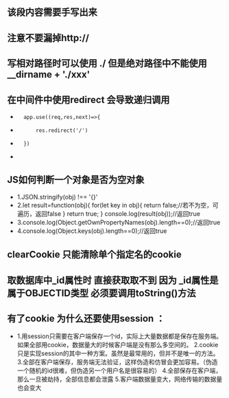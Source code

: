 ## [](https://www.bilibili.com/video/BV1LV411z72g?p=70&vd_source=cccc3e849435a0f4e8f76290a3b6dfea)
## 该段内容需要手写出来 


## <form action="http://localhost:3000/" method="GET">  注意不要漏掉http://

## 写相对路径时可以使用 ./ 但是绝对路径中不能使用 __dirname + './xxx'

## 在中间件中使用redirect 会导致递归调用 
-       app.use((req,res,next)=>{
-			res.redirect('/')  
-		})
-		
## JS如何判断一个对象是否为空对象
- 1.JSON.stringify(obj) !== '{}'
- 2.let result=function(obj){
    for(let key in obj){
        return false;//若不为空，可遍历，返回false
    }
    return true;
	}
	console.log(result(obj));//返回true
- 3.console.log(Object.getOwnPropertyNames(obj).length==0);//返回true
- 4.console.log(Object.keys(obj).length==0);//返回true

## clearCookie 只能清除单个指定名的cookie

## 取数据库中_id属性时 直接获取取不到 因为 _id属性是属于OBJECTID类型 必须要调用toString()方法

## 有了cookie 为什么还要使用session ：
+  	1.用session只需要在客户端保存一个id，实际上大量数据都是保存在服务端。如果全部用cookie，数据量大的时候客户端是没有那么多空间的。
	2.cookie只是实现session的其中一种方案。虽然是最常用的，但并不是唯一的方法。
	3.全部在客户端保存，服务端无法验证，这样伪造和仿冒会更加容易。（伪造一个随机的id很难，但伪造另一个用户名是很容易的）
	4.全部保存在客户端，那么一旦被劫持，全部信息都会泄露
	5.客户端数据量变大，网络传输的数据量也会变大